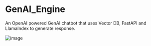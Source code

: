 # GenAI_Engine
An OpenAI powered GenAI chatbot that uses Vector DB, FastAPI and LlamaIndex to generate response.

![image](https://github.com/user-attachments/assets/9ff49e5c-0a3d-4dc7-b80c-830eb6c87bdb)
